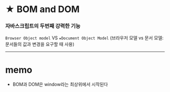 # ★ BOM and DOM

### 자바스크립트의 두번째 강력한 기능

`Browser Object model` VS `★Document Object Model`
(브라우저 모델 vs 문서 모델: 문서들의 값과 변경을 요구할 때 사용)

---

# memo

- BOM과 DOM은 window라는 최상위에서 시작된다
